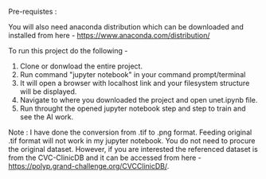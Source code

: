 Pre-requistes :

You will also need anaconda distribution which can be downloaded and installed from here - 
https://www.anaconda.com/distribution/

To run this project do the following - 
1) Clone or donwload the entire project.
2) Run command "jupyter notebook" in your command prompt/terminal
3) It will open a browser with localhost link and your filesystem structure will be displayed.
4) Navigate to where you downloaded the project and open unet.ipynb file. 
5) Run throught the opened jupyter notebook step and step to train and see the AI work.

Note : I have done the conversion from .tif to .png format. Feeding original .tif format will not work in my jupyter notebook. You do not need to procure the original dataset. However, if you are interested the referenced dataset is from the CVC-ClinicDB and it can be accessed from here - 
https://polyp.grand-challenge.org/CVCClinicDB/.
